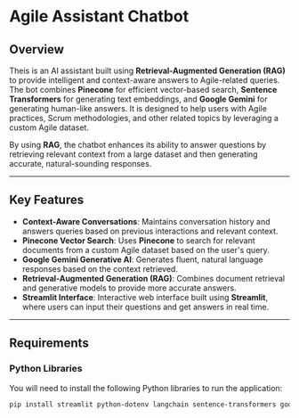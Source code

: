 # Agile Assistant Chatbot

## Overview
Theis is an AI assistant built using **Retrieval-Augmented Generation (RAG)** to provide intelligent and context-aware answers to Agile-related queries. The bot combines **Pinecone** for efficient vector-based search, **Sentence Transformers** for generating text embeddings, and **Google Gemini** for generating human-like answers. It is designed to help users with Agile practices, Scrum methodologies, and other related topics by leveraging a custom Agile dataset.

By using **RAG**, the chatbot enhances its ability to answer questions by retrieving relevant context from a large dataset and then generating accurate, natural-sounding responses.

---

## Key Features
- **Context-Aware Conversations**: Maintains conversation history and answers queries based on previous interactions and relevant context.
- **Pinecone Vector Search**: Uses **Pinecone** to search for relevant documents from a custom Agile dataset based on the user's query.
- **Google Gemini Generative AI**: Generates fluent, natural language responses based on the context retrieved.
- **Retrieval-Augmented Generation (RAG)**: Combines document retrieval and generative models to provide more accurate answers.
- **Streamlit Interface**: Interactive web interface built using **Streamlit**, where users can input their questions and get answers in real time.

---

## Requirements

### Python Libraries
You will need to install the following Python libraries to run the application:

```bash
pip install streamlit python-dotenv langchain sentence-transformers google-generativeai pinecone-client datasets
